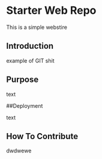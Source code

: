 # Starter Web Repo

This is a simple webstire

## Introduction

example of GIT shit

## Purpose
text

##Deployment

text

## How To Contribute

dwdwewe